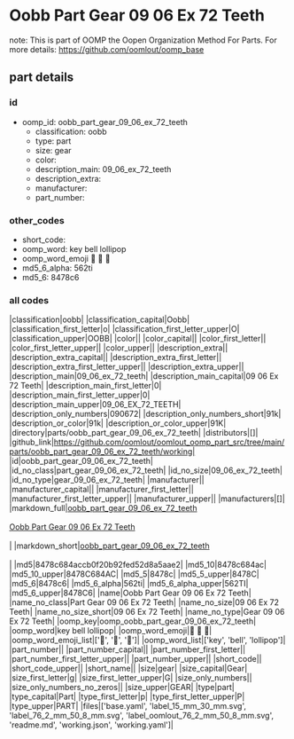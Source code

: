 # Oobb Part Gear 09 06 Ex 72 Teeth  

note: This is part of OOMP the Oopen Organization Method For Parts. For more details: https://github.com/oomlout/oomp_base

##  part details





### id
* oomp_id: oobb_part_gear_09_06_ex_72_teeth
  * classification: oobb
  * type: part
  * size: gear
  * color: 
  * description_main: 09_06_ex_72_teeth
  * description_extra: 
  * manufacturer: 
  * part_number: 

### other_codes
* short_code: 
* oomp_word: key bell lollipop
* oomp_word_emoji :key: :bell: :lollipop:
* md5_6_alpha: 562ti
* md5_6: 8478c6

### all codes 
|classification|oobb|
|classification_capital|Oobb|
|classification_first_letter|o|
|classification_first_letter_upper|O|
|classification_upper|OOBB|
|color||
|color_capital||
|color_first_letter||
|color_first_letter_upper||
|color_upper||
|description_extra||
|description_extra_capital||
|description_extra_first_letter||
|description_extra_first_letter_upper||
|description_extra_upper||
|description_main|09_06_ex_72_teeth|
|description_main_capital|09 06 Ex 72 Teeth|
|description_main_first_letter|0|
|description_main_first_letter_upper|0|
|description_main_upper|09_06_EX_72_TEETH|
|description_only_numbers|090672|
|description_only_numbers_short|91k|
|description_or_color|91k|
|description_or_color_upper|91K|
|directory|parts/oobb_part_gear_09_06_ex_72_teeth|
|distributors|[]|
|github_link|https://github.com/oomlout/oomlout_oomp_part_src/tree/main/parts/oobb_part_gear_09_06_ex_72_teeth/working|
|id|oobb_part_gear_09_06_ex_72_teeth|
|id_no_class|part_gear_09_06_ex_72_teeth|
|id_no_size|09_06_ex_72_teeth|
|id_no_type|gear_09_06_ex_72_teeth|
|manufacturer||
|manufacturer_capital||
|manufacturer_first_letter||
|manufacturer_first_letter_upper||
|manufacturer_upper||
|manufacturers|[]|
|markdown_full|[oobb_part_gear_09_06_ex_72_teeth](https://github.com/oomlout/oomlout_oomp_part_src/tree/main/parts/oobb_part_gear_09_06_ex_72_teeth/working)<br>[](https://github.com/oomlout/oomlout_oomp_part_src/tree/main/parts/oobb_part_gear_09_06_ex_72_teeth/working)<br>[Oobb Part Gear 09 06 Ex 72 Teeth](https://github.com/oomlout/oomlout_oomp_part_src/tree/main/parts/oobb_part_gear_09_06_ex_72_teeth/working)<br><br>|
|markdown_short|[oobb_part_gear_09_06_ex_72_teeth](https://github.com/oomlout/oomlout_oomp_part_src/tree/main/parts/oobb_part_gear_09_06_ex_72_teeth/working)<br><br>|
|md5|8478c684accb0f20b92fed52d8a5aae2|
|md5_10|8478c684ac|
|md5_10_upper|8478C684AC|
|md5_5|8478c|
|md5_5_upper|8478C|
|md5_6|8478c6|
|md5_6_alpha|562ti|
|md5_6_alpha_upper|562TI|
|md5_6_upper|8478C6|
|name|Oobb Part Gear 09 06 Ex 72 Teeth|
|name_no_class|Part Gear 09 06 Ex 72 Teeth|
|name_no_size|09 06 Ex 72 Teeth|
|name_no_size_short|09 06 Ex 72 Teeth|
|name_no_type|Gear 09 06 Ex 72 Teeth|
|oomp_key|oomp_oobb_part_gear_09_06_ex_72_teeth|
|oomp_word|key bell lollipop|
|oomp_word_emoji|:key: :bell: :lollipop:|
|oomp_word_emoji_list|[':key:', ':bell:', ':lollipop:']|
|oomp_word_list|['key', 'bell', 'lollipop']|
|part_number||
|part_number_capital||
|part_number_first_letter||
|part_number_first_letter_upper||
|part_number_upper||
|short_code||
|short_code_upper||
|short_name||
|size|gear|
|size_capital|Gear|
|size_first_letter|g|
|size_first_letter_upper|G|
|size_only_numbers||
|size_only_numbers_no_zeros||
|size_upper|GEAR|
|type|part|
|type_capital|Part|
|type_first_letter|p|
|type_first_letter_upper|P|
|type_upper|PART|
|files|['base.yaml', 'label_15_mm_30_mm.svg', 'label_76_2_mm_50_8_mm.svg', 'label_oomlout_76_2_mm_50_8_mm.svg', 'readme.md', 'working.json', 'working.yaml']|
